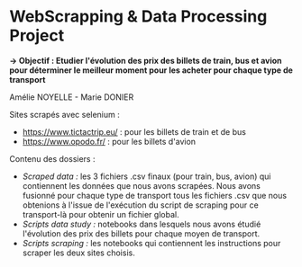 # WebScrapping & Data Processing Project
**-> Objectif : Etudier l'évolution des prix des billets de train, bus et avion pour déterminer le meilleur moment pour les acheter pour chaque type de transport**

Amélie NOYELLE - Marie DONIER

Sites scrapés avec selenium :
* https://www.tictactrip.eu/ : pour les billets de train et de bus
* https://www.opodo.fr/ : pour les billets d'avion


Contenu des dossiers :
* *Scraped data :* les 3 fichiers .csv finaux (pour train, bus, avion) qui contiennent les données que nous avons scrapées. Nous avons fusionné pour chaque type de transport tous les fichiers .csv que nous obtenions à l'issue de l'exécution du script de scraping pour ce transport-là pour obtenir un fichier global.
* *Scripts data study :* notebooks dans lesquels nous avons étudié l'évolution des prix des billets pour chaque moyen de transport.
* *Scripts scraping :* les notebooks qui contiennent les instructions pour scraper les deux sites choisis.
